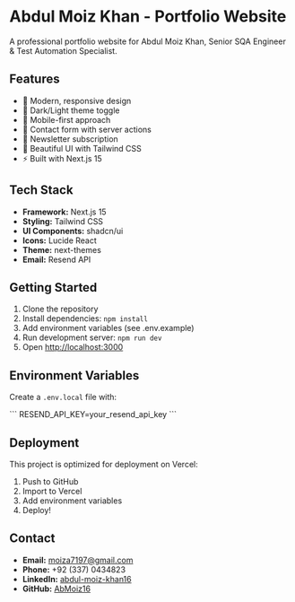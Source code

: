 # Abdul Moiz Khan - Portfolio Website

A professional portfolio website for Abdul Moiz Khan, Senior SQA Engineer & Test Automation Specialist.

## Features

- 🌟 Modern, responsive design
- 🌙 Dark/Light theme toggle
- 📱 Mobile-first approach
- 📧 Contact form with server actions
- 📰 Newsletter subscription
- 🎨 Beautiful UI with Tailwind CSS
- ⚡ Built with Next.js 15

## Tech Stack

- **Framework:** Next.js 15
- **Styling:** Tailwind CSS
- **UI Components:** shadcn/ui
- **Icons:** Lucide React
- **Theme:** next-themes
- **Email:** Resend API

## Getting Started

1. Clone the repository
2. Install dependencies: `npm install`
3. Add environment variables (see .env.example)
4. Run development server: `npm run dev`
5. Open [http://localhost:3000](http://localhost:3000)

## Environment Variables

Create a `.env.local` file with:

\`\`\`
RESEND_API_KEY=your_resend_api_key
\`\`\`

## Deployment

This project is optimized for deployment on Vercel:

1. Push to GitHub
2. Import to Vercel
3. Add environment variables
4. Deploy!

## Contact

- **Email:** moiza7197@gmail.com
- **Phone:** +92 (337) 0434823
- **LinkedIn:** [abdul-moiz-khan16](https://www.linkedin.com/in/abdul-moiz-khan16/)
- **GitHub:** [AbMoiz16](https://github.com/AbMoiz16)
